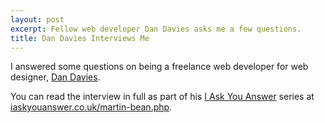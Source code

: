 ```yaml
---
layout: post
excerpt: Fellow web developer Dan Davies asks me a few questions.
title: Dan Davies Interviews Me
---
```

<p class="lead">I answered some questions on being a freelance web developer for web designer, <a href="http://www.dan-davies.co.uk/" rel="external">Dan Davies</a>.</p>

You can read the interview in full as part of his [I Ask You Answer](http://iaskyouanswer.co.uk/) series at [iaskyouanswer.co.uk/martin-bean.php](http://iaskyouanswer.co.uk/martin-bean.php).